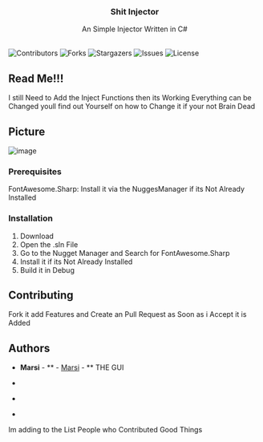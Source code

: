 <br/>
<p align="center">
  <h3 align="center">Shit Injector</h3>

  <p align="center">
    An Simple Injector Written in C#
    <br/>
    <br/>
  </p>
</p>

![Contributors](https://img.shields.io/github/contributors/Marsi591/shitinjector?color=dark-green) ![Forks](https://img.shields.io/github/forks/Marsi591/shitinjector?style=social) ![Stargazers](https://img.shields.io/github/stars/Marsi591/shitinjector?style=social) ![Issues](https://img.shields.io/github/issues/Marsi591/shitinjector) ![License](https://img.shields.io/github/license/Marsi591/shitinjector) 



## Read Me!!!

I still Need to Add the Inject Functions then its Working Everything can be Changed youll find out Yourself on how to Change it if your not Brain Dead

## Picture
![image](https://github.com/Marsi591/shitinjector/assets/118113258/1b8d5402-79b9-41ea-b47f-574c916b4a16)



### Prerequisites

FontAwesome.Sharp: Install it via the NuggesManager if its Not Already Installed

### Installation

1. Download 
2. Open the .sln File
3. Go to the Nugget Manager and Search for FontAwesome.Sharp
4. Install it if its Not Already Installed
5. Build it in Debug


## Contributing

Fork it add Features and Create an Pull Request as Soon as i Accept it is Added



## Authors

* **Marsi** - ** - [Marsi]() - ** THE GUI


* []()
* []()
* []()

Im adding to the List People who Contributed Good Things
